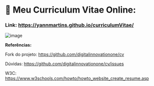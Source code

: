 # 📑 Meu Curriculum Vitae Online:

### Link: https://yannmartins.github.io/curriculumVitae/

![image](https://github.com/YannMartins/curriculumVitae/assets/102706324/0035ba97-8d1b-4b97-bdf8-237d15806cde)

**Referências:**

Fork do projeto: https://github.com/digitalinnovationone/cv

Dúvidas: https://github.com/digitalinnovationone/cv/issues

W3C: https://www.w3schools.com/howto/howto_website_create_resume.asp
